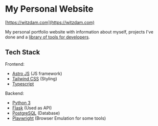 # My Personal Website

[https://witzdam.com](https://witzdam.com)

My personal portfolio website with information about myself, projects I've done and a [library of tools for developers](https://witzdam.com/tools).

## Tech Stack

Frontend:
- [Astro JS](https://astro.build/) (JS framework)
- [Tailwind CSS](https://tailwindcss.com) (Styling)
- [Typescript](https://www.typescriptlang.org/)
  
Backend:
- [Python 3](https://www.python.org/)
- [Flask](https://flask.palletsprojects.com/en/3.0.x/) (Used as API)
- [PostgreSQL](https://www.postgresql.org/) (Database)
- [Playwright](https://playwright.dev/) (Browser Emulation for some tools)
